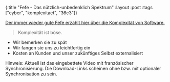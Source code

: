 {:title "Fefe - Das nützlich-unbedenklich Spektrum"
 :layout :post
 :tags  ["cyber", "komplexitaet", "36c3"]}

[Der immer wieder gute Fefe erzählt hier über die Komplexität von Software.](https://media.ccc.de/v/36c3-10608-das_nutzlich-unbedenklich_spektrum)

> Komplexität ist böse.
- Wir bemerken sie zu spät
- Wir fangen sie uns zu leichtfertig ein
- Kosten an Kunden und unser zukünftiges Selbst externalisiert

Hinweis: Aktuell ist das eingebettete Video mit französischer Synchronisierung. Die Download-Links scheinen ohne bzw. mit optionaler Synchronisation zu sein.
